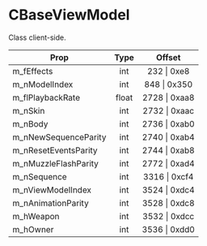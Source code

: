 # CBaseViewModel
Class client-side.

|Prop|Type|Offset|
|---|:-:|:-:|
|m_fEffects|int|232 \| 0xe8|
|m_nModelIndex|int|848 \| 0x350|
|m_flPlaybackRate|float|2728 \| 0xaa8|
|m_nSkin|int|2732 \| 0xaac|
|m_nBody|int|2736 \| 0xab0|
|m_nNewSequenceParity|int|2740 \| 0xab4|
|m_nResetEventsParity|int|2744 \| 0xab8|
|m_nMuzzleFlashParity|int|2772 \| 0xad4|
|m_nSequence|int|3316 \| 0xcf4|
|m_nViewModelIndex|int|3524 \| 0xdc4|
|m_nAnimationParity|int|3528 \| 0xdc8|
|m_hWeapon|int|3532 \| 0xdcc|
|m_hOwner|int|3536 \| 0xdd0|
